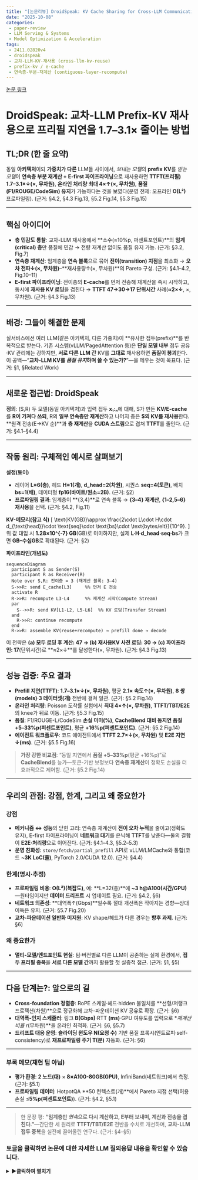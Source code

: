 ```yaml
---
title: "[논문리뷰] DroidSpeak: KV Cache Sharing for Cross-LLM Communication and Multi-LLM Serving"
date: "2025-10-08"
categories:
 - paper-review
 - LLM Serving & Systems
 - Model Optimization & Acceleration
tags:
 - 2411.02820v4
 - droidspeak
 - 교차-LLM-KV-재사용 (cross-llm-kv-reuse)
 - prefix-kv / e-cache
 - 연속층-부분-재계산 (contiguous-layer-recompute)
---
```

[논문 링크](https://arxiv.org/abs/2411.02820v4)


# DroidSpeak: **교차-LLM Prefix-KV 재사용**으로 프리필 지연을 1.7–3.1× 줄이는 방법

## TL;DR (한 줄 요약)

동일 **아키텍처**이되 **가중치가 다른** LLM들 사이에서, *보내는 모델*의 **prefix KV**를 *받는 모델*이 **연속층 부분 재계산 + E-first 파이프라이닝**으로 재사용하면 **TTFT(프리필) 1.7–3.1×↓(×, 무차원)**, **온라인 처리량 최대 4×↑(×, 무차원)**, **품질(F1/ROUGE/CodeSim) 유지**가 가능하다는 것을 보였다(운영 전제: 오프라인 **O(L²)** 프로파일링). (근거: §4.2, §4.3 Fig.13, §5.2 Fig.14, §5.3 Fig.15)

---

## 핵심 아이디어

* **층 민감도 통찰**: 교차-LLM 재사용에서 **소수(≈10%p, 퍼센트포인트)**의 **임계(critical) 층**만 품질에 민감 → 전량 재계산 없이도 품질 유지 가능. (근거: §3.2, Fig.7)
* **연속층 재계산**: 임계층을 **연속 블록**으로 묶어 **전이(transition) 지점**을 최소화 → **오차 전파↓(×, 무차원)**–**재사용량↑(×, 무차원)**의 Pareto 구성. (근거: §4.1–4.2, Fig.10–11)
* **E-first 파이프라이닝**: 전이층의 **E-cache**를 먼저 전송해 재계산을 즉시 시작하고, 동시에 **재사용 KV 로딩**을 겹친다 → **TTFT 47→30→17 단위시간** 사례(**≈2×↓**, ×, 무차원). (근거: §4.3 Fig.13)

---

## 배경: 그들이 해결한 문제

실서비스에선 여러 LLM(같은 아키텍처, 다른 가중치)이 **유사한 접두(prefix)**를 반복적으로 받는다. 기존 시스템(vLLM/PagedAttention 등)은 **단일 모델 내부** 접두 공유·KV 관리에는 강하지만, **서로 다른 LLM 간** KV를 **그대로** 재사용하면 **품질이 붕괴**한다. 이 공백—“**교차-LLM KV를 *품질 유지*하며 쓸 수 있는가?**”—을 메우는 것이 목표다. (근거: §1, §Related Work)

---

## 새로운 접근법: **DroidSpeak**

**정의**: (S,R) 두 모델(동일 아키텍처)과 입력 접두 **x₁:ₙ**에 대해, S가 만든 **KV/E-cache**를 **R이 가져다 쓰되**, R의 **일부 연속층만 재계산**하고 나머지 층은 **S의 KV를 재사용**한다. **원격 전송(E→KV 순)**과 **층 재계산**을 **CUDA 스트림**으로 겹쳐 **TTFT**를 줄인다. (근거: §4.1–§4.4)

---

## 작동 원리: **구체적인 예시**로 살펴보기

**설정(토이)**

* 레이어 **L=6(층)**, 헤드 **H=1(개)**, **d_head=2(차원)**, 시퀀스 **seq=4(토큰)**, 배치 **bs=1(배)**, 데이터형 **fp16(바이트/원소=2B)**. (근거: §2)
* **프로파일링 결과**: 임계층이 **{3,4}**로 연속 블록 → **{3–4} 재계산**, **{1–2,5–6} 재사용**을 선택. (근거: §4.2, Fig.11)

**KV-메모리(참고 식)**
[
\text{KV(GB)}\approx
\frac{2\cdot L\cdot H\cdot d_{\text{head}}\cdot \text{seq}\cdot \text{bs}\cdot \text{bytes/elt}}{10^9}.
]
위 값 대입 시 **1.28×10^{-7} GB**(GB)로 미미하지만, 실제 **L·H·d_head·seq·bs**가 크면 **GB–수십GB**로 확대된다. (근거: §2)

**파이프라인(개념도)**

```mermaid
sequenceDiagram
  participant S as Sender(S)
  participant R as Receiver(R)
  Note over S,R: 전이층 = 3 (재계산 블록: 3–4)
  S->>R: send E_cache[L3]     %% 먼저 E 전송
  activate R
  R->>R: recompute L3-L4      %% 재계산 시작(Compute Stream)
  par
    S-->>R: send KV[L1-L2, L5-L6]  %% KV 로딩(Transfer Stream)
  and
    R->>R: continue recompute
  end
  R->>R: assemble KV(reuse+recompute) → prefill done → decode
```

이 전략은 **(a) 모두 로딩 후 계산: 47 → (b) 재사용KV 사전 로딩: 30 → (c) 파이프라인: 17**(단위시간)로 **≈2×↓**를 달성한다(×, 무차원). (근거: §4.3 Fig.13)

---

## 성능 검증: 주요 결과

* **Prefill 지연(TTFT)**: **1.7–3.1×↓(×, 무차원)**, 평균 **2.1× 속도↑(×, 무차원)**, **8 쌍(models)**·**3 데이터셋(개)** 전반에 걸쳐 일관. (근거: §5.2 Fig.14)
* **온라인 처리량**: Poisson 도착률 실험에서 **최대 4×↑(×, 무차원)**, **TTFT/TBT/E2E**의 knee가 뒤로 이동. (근거: §5.3 Fig.15)
* **품질**: F1/ROUGE-L/CodeSim **손실 미미(%)**, **CacheBlend 대비 동지연 품질 +5–33%p(퍼센트포인트)**, 평균 **+16%p(퍼센트포인트)**. (근거: §5.2 Fig.14)
* **에이전트 워크플로우**: 코드 에이전트에서 **TTFT 2.7×↓(×, 무차원)** 및 **E2E 지연↓(ms)**. (근거: §5.5 Fig.16)

> **가장 강한 비교점**: “동일 지연에서 **품질 +5–33%p**(평균 +16%p)”로 **CacheBlend**를 능가—토큰-기반 보정보다 **연속층 재계산**이 정확도 손실을 더 효과적으로 제어함. (근거: §5.2 Fig.14)

---

## 우리의 관점: **강점, 한계, 그리고 왜 중요한가**

### 강점

* **메커니즘 ↔ 성능**의 닫힌 고리: 연속층 재계산이 **전이 오차 누적**을 줄이고(정확도 유지), E-first 파이프라이닝이 **네트워크 대기**를 은닉해 **TTFT**를 낮춘다—둘의 결합이 **E2E·처리량**으로 이어진다. (근거: §4.1–4.3, §5.2–5.3)
* **운영 친화성**: `store/fetch/partial_prefill` API로 vLLM/LMCache와 통합(코드 **~3K LoC(줄)**, PyTorch 2.0/CUDA 12.0). (근거: §4.4)

### 한계(명시·추정)

* **프로파일링 비용**: **O(L²)(복잡도)**, 예: **L=32(층)**에 **~3 h@A100(시간/GPU)**—원타임이지만 **데이터 드리프트** 시 업데이트 필요. (근거: §4.2, §6)
* **네트워크 의존성**: **대역폭↑(Gbps)**일수록 절대 개선폭은 작아지는 경향—상대 이득은 유지. (근거: §5.7 Fig.20)
* **교차-파운데이션 일반화 미지원**: KV shape/헤드가 다른 경우는 **향후 과제**. (근거: §6)

### 왜 중요한가

* **멀티-모델/엔드포인트 현실**: 팀·버전별로 다른 LLM이 공존하는 실제 환경에서, **접두 프리필 중복**을 **서로 다른 모델 간**까지 활용할 첫 실증적 접근. (근거: §1, §5)

---

## 다음 단계는?: 앞으로의 길

* **Cross-foundation 정렬층**: RoPE 스케일·헤드·hidden 불일치를 **선형/저랭크 프로젝션(차원)**으로 정규화해 교차-파운데이션 KV 공유로 확장. (근거: §6)
* **대역폭-인지 스케줄러**: 링크 **B(Gbps)**·RTT **(ms)**·GPU 여유도를 입력으로 **재계산 비율 r*(무차원)**을 온라인 최적화. (근거: §6, §5.7)
* **드리프트 대응 운영**: **슬라이딩 윈도우 N(요청 수)** 기반 품질 프록시(엔트로피·self-consistency)로 **재프로파일링 주기 T(분)** 자동화. (근거: §6)

---

### 부록 메모(재현 팁 아님)

* **평가 환경**: **2 노드(대)** × **8×A100-80GB(GPU)**, InfiniBand(네트워크)에서 측정. (근거: §5.1)
* **프로파일링 데이터**: HotpotQA **50 컨텍스트(개)**에서 Pareto 지점 선택(허용 손실 ≤**5%p(퍼센트포인트)**). (근거: §4.2, §5.1)

---

> 한 문장 평: **“임계층만 *연속*으로 다시 계산하고, E부터 보내며, 계산과 전송을 겹친다.”**—간단한 세 원리로 **TTFT/TBT/E2E** 전반을 수치로 개선하며, **교차-LLM 접두 중복**을 실전에 끌어올린 연구다. (근거: §4–§5)



### 토글을 클릭하면 논문에 대한 자세한 LLM 질의응답 내용을 확인할 수 있습니다.

<details markdown="block">
<summary>▶️<strong>클릭하여 펼치기</strong></summary>





## 프롬프트 1.1.1 (연구의 공백)

```
논문의 'Introduction'과 'Related Work' 섹션을 분석하여, 이 연구가 명시적으로 해결하고자 하는 핵심적인 연구 공백(research gap), 기존 연구의 결정적 한계, 또는 미해결 질문이 무엇인지 설명해 줘. 저자들이 설명하는, 이 논문 출판 시점의 '최신 기술(state of the art)'은 어떤 상태였는지 요약해 줘.
```


**결론(요약)**: 기존 **공유 접두(prefix) 최적화**는 *단일 LLM* 내에서만 KV-캐시를 재사용·관리했지만(**vLLM/PagedAttention, LMCache, Hydragen 등**), **다른 LLM 간**(동일 아키텍처, 상이한 가중치) **KV-캐시를 공유**하는 문제는 미해결이었다(연구 공백). DroidSpeak는 **층 감도(layer sensitivity)**가 높은 **연속 구간(~10% 층)**만 재계산하고 나머지는 **타 LLM의 KV를 재사용**하며, **전송/재계산 파이프라이닝**으로 **TTFT 1.7–3.1×↓, 온라인 처리량 최대 4×↑**를 보였다(정확도 손실 경미, F1/Rouge-L/코드 유사도 유지). (근거: §Abstract/§1/§4–5)     


## Key Numbers (요약)

* **Scope**: Cross-LLM KV 재사용(동일 **architecture**, 상이 **weights**) (근거: §1) 
* **재계산 비율**: **≈10% 층**만 중요(critical) → 선택적 재계산 (근거: §3.2) 
* **Serving**: **TTFT 1.7–3.1×↓**, **Throughput 최대 4×↑**, **평균 프리필 2.1×↑** (근거: §5) 
* **품질**: F1/Rouge-L/코드 유사도 **유지(“negligible loss”)** (근거: §Abstract, §5.2)  
* **런타임**: **파이프라이닝**으로 **~2× TTFT↓**(도식 예시) (근거: §4.3–4.4, Fig.13) 
* **프로파일링 비용**: **O(L²)**, Llama-3-8B(32L) 기준 **~3h@A100**, 2-layer 그룹화 시 **~3×↓** (one-time) (근거: §4.2) 

> 용어: **TPOT**=ms/token. 본 논문은 **프리필 지연/TTFT**와 **처리량** 중심 보고. (근거: §5) 


## 이 논문이 메우는 **연구 공백 (Research Gap)**

1. **문제 정의의 전환: 단일 LLM → 다중 LLM 간 공유**

* 기존 최적화는 **동일 모델** 내에서 접두 공유/캐시 관리(예: vLLM의 **PagedAttention**, LMCache, SGLang-RadixAttention)로 **메모리/캐시 적중률**을 개선했으나, **계산(프리필) 자체의 상호 재사용**을 **타 모델 간**으로 확장하지 못했다. (근거: §1, §Related Work)  
* 저자들은 **“다른 LLM의 KV를 재사용할 수 있는가?”**를 **개방 문제**로 제시한다. (근거: §1) 

2. **정확도 붕괴 없이 “KV 번역”을 가능케 하는 체계적 방법 부재**

* **단순 교차-모델 KV 재사용**은 **품질 저하**를 유발(“codec 불일치” 비유) → 층별 **감도 차**를 고려한 **부분 재계산** 설계가 필요하나, **층 단위**의 선택 규칙과 **시스템 통합**이 부재했다. (근거: §1–3)  

3. **분산 서빙에서의 전송–계산 파이프라이닝 미흡**

* 선행 연구는 **단일 LLM**의 **캐시 압축/오프로딩/페이지드 관리**에 집중, **원격 노드 간 KV/E 캐시 전송과 부분 프리필 재계산의 오버랩**을 다루지 않았다. (근거: §4.3–4.4, §Related Work)  


## 출판 시점의 **SOTA 정리** (저자 관점)

| 축                           | SOTA 방법                        | 핵심 아이디어                                                              | 한계(이 논문 관점)                                                                 |
| ---------------------------- | -------------------------------- | -------------------------------------------------------------------------- | ---------------------------------------------------------------------------------- |
| **KV 저장/관리**             | **vLLM/PagedAttention**, LMCache | 접두 중복 **저장 제거**, **페이지드** KV 관리로 **메모리 절감**            | **계산(주의집중) 비용**은 여전·**단일 LLM 한정** (근거: §1/§RW)                    |
| **접두 공유 가속(단일 LLM)** | **Hydragen**                     | 접두/접미 **주의 분해** + **인터-시퀀스 배칭**으로 **매트릭스-매트릭스**화 | **모델 간 공유 미지원**, 단일 모델 **주의 연산**에 국한 (근거: §Hydragen Intro/RW) |
| **KV 품질 보정(단일 LLM)**   | **CacheBlend**                   | 토큰 선택적 재계산으로 **재사용 KV 보정**                                  | **동일 모델** 전제, **층 단위**가 아닌 **토큰 단위** (근거: §1/§4)                 |

> SOTA 종합: **메모리·캐시·주의 최적화**는 풍부하나 **Cross-LLM KV 재사용**은 공백. DroidSpeak가 **층-연속 구간 재계산 + 파이프라이닝**으로 이를 메운다. (근거: §Abstract/§1/§4)  


## 이 논문의 **핵심 기여(숫자 중심)**

1. **경험적 통찰**: **8**개 모델 쌍에서 **민감 층은 소수(≈10%)**, 입력이 바뀌어도 **쌍 내 일관** (→ **오프라인 프로파일링**으로 일반화 가능) (근거: §3.2/§4.2)  
2. **알고리즘**: **연속 층 그룹**만 재계산(전이 지점 최소화) → **오차 누적 억제**, **Pareto 프론티어**로 품질–지연 트레이드오프 선택 (근거: §4.1–4.2, Fig.10–11)  
3. **시스템**: **원격 KV/E 캐시 전송**과 **재계산**을 CUDA Stream으로 **오버랩** → **TTFT ~2×↓** 예시 (근거: §4.3–4.4, Fig.13)  
4. **효과**: **TTFT 1.7–3.1×↓**, **Throughput 최대 4×↑**, **CacheBlend 대비 품질 +5–33%p @유사 지연** (평균 +16%p) (근거: §5.2–5.3) 


## 왜 “연속 층 재계산”인가? (오차 전파 관점)

* **비연속(점) 재계산**은 **전이 지점**마다 **E/KV 불일치 오차**가 **후속 민감 층**에 누적 → 출력 오차 커짐. **연속 구간 재계산**은 전이를 **한 번**으로 묶어 오차를 최소화. (근거: §4.1, Fig.10) 
* 프로파일링은 **재계산 층 수 ↔ 품질(F1) 프론티어**를 제공 → 운영 시 **SLO별 점 선택**. (근거: §4.2, Fig.11–12)  


## 관련 연구(저자 정리) → 이 논문의 위치

* **KV 캐시 관리/오프로딩/압축**: 단일 LLM 대상(예: vLLM, LMCache 등) — **교차-LLM 공유와 직결 X** (근거: §Related Work) 
* **접두 공유 주의 가속(Hydragen)**: 단일 모델 **주의 연산** 최적화 — **타 모델 KV 재사용** 미포함 (근거: §Hydragen Intro/§RW) 
* **CacheBlend**: **토큰 단위** 보정, **동일 모델** 전제 ↔ DroidSpeak: **층 그룹 단위**·**교차-LLM** (근거: §1/§4) 


## 한계와 전개(저자 언급)

* **프로파일링 오버헤드**: **O(L²)**, 예: **~3h@A100(32L)** — *one-time*이며 **층 그룹화(×2L)**로 **~3×↓** (근거: §4.2) 
* **데이터 드리프트**: 프로파일–실데이터 괴리 시 **주기적 재프로파일링** 필요 (근거: §6) 
* **네트워크 민감도**: 대역폭 변화 고려한 **적응형 구성**은 추후 과제 (근거: §6) 



### 참고 메모

* 본 논문의 **핵심 주장은 Introduction·Related Work·Method·Evaluation**에 분산되어 있으며, 위 수치·주장은 모두 해당 절·도표에 근거를 달았다. (근거 라벨은 §, Fig., Appx).


## 프롬프트 1.1.2 (핵심 가설)

```
이 논문의 중심 가설(central hypothesis) 또는 핵심 주장은 무엇인가? '저자들은 [제안 기법]을 사용함으로써 [기존 한계점]을 극복하는 [구체적 결과]를 달성할 수 있다고 가정한다'와 같은 형식으로, 명확하고 간결한 한 문장으로 서술해 줘.
```

저자들은 **동일 아키텍처의 서로 다른 LLM 간**에 상대 모델의 **prefix KV**를 **선택적 연속층 재계산 + 원격 KV 로딩 파이프라이닝(DroidSpeak)**으로 재사용함으로써, 기존의 **단일 LLM 한정 캐시 재사용**과 **교차-LLM 시 품질 붕괴** 한계를 극복하여 **TTFT(=prefill latency) 1.7–3.1×↓** 및 **처리량(tokens/s) 최대 4×↑**를 **F1/Rouge-L/코드 유사도 손실이 무시할 수준**으로 유지한 채 달성할 수 있다고 가정한다 (근거: §Abstract/§1).   


## 프롬프트 1.2.1 (독창성 식별)

```
논문 전체를 바탕으로, 가장 중요하고 독창적인 기여(contribution) 1~3가지를 구별되는 항목으로 나열해 줘. 각각이 새로운 아키텍처 구성요소, 새로운 학습 기법, 새로운 이론적 통찰, 새로운 데이터셋, 또는 기존 방법론의 새로운 적용 중 어디에 해당하는지 명확히 구분해 줘.
```


**결론(요약)**: DroidSpeak의 독창성은 (1) **교차-LLM KV 재사용의 층별 민감도**를 실증적으로 규명(≈**10%** 소수 층만 품질에 민감), (2) 그 통찰을 바탕으로 **연속 층 선택적 재계산 + E/KV 파이프라이닝**을 갖춘 **서빙 아키텍처**를 제안·구현, (3) **실서빙 지표**에서 **TTFT 1.7–3.1×↓, 처리량 최대 4×↑**를 달성(품질 저하 무시할 수준)한 데 있다. (근거: §3.2/§4/§5.2, Fig.9–11, Fig.13–15) ([arXiv][1])

---

## 1) 교차-LLM KV 재사용에 대한 **층별 민감도 규명**

* **유형**: *새로운 이론적·경험적 통찰(analytical insight)*
* **내용**: 동일 아키텍처이되 **가중치가 다른 LLM 쌍**(총 **8 쌍**, **6**개 데이터셋)에서 **전 층**을 교차 재사용하면 **정확도 급락**(예: HotpotQA에서 **>50%p** 하락 사례)이나, **민감 층은 소수(보통 ≈**10%**)이고 입력이 바뀌어도 **쌍 내 일관**됨을 실증(“critical layers”). (근거: §3.1–§3.2, Fig.7) ([arXiv][1]) ([arXiv][1])
* **의미**: **전량 재사용(품질 붕괴)** ↔ **전량 재계산(지연↑)** 사이에서 **층 선택**이라는 제3의 축을 정식화. (근거: §3) ([arXiv][1])

## 2) **연속 층 재계산 + 파이프라이닝** 기반의 **서빙 아키텍처**

* **유형**: *새로운 시스템/런타임 아키텍처 + 알고리즘적 구성요소*
* **내용**:

  * **연속 구간 재계산**: **산발적(비연속) 중요층**만 재계산하면 **전이 지점마다** E-cache 주입 오차가 누적되어 품질 저하 → **연속 층 블록**을 재계산하여 오차 전파를 최소화(**Fig.10**의 오류 곡선; **Fig.11**의 **Pareto 프론티어**로 품질–지연 트레이드오프 선택). (근거: §4.1–§4.2, Fig.10–11) ([arXiv][1])
  * **KV/E 전송–계산 파이프라이닝**: **전이 층 E-cache 수신 직후 재계산 시작**하고, **다른 층의 재사용 KV 로딩을 병렬화**하여 **TTFT ~2×↓**(타임라인 예시에서 **47→17** 단위시간). (근거: §4.3, Fig.13) ([arXiv][1])
  * **오프라인 프로파일링**: 쌍별 **재계산 구성**을 **O(L²)** 비용으로 도출(예: **Llama-3-8B, 32L → ~3 h@A100**), **2-layer 그룹**으로 **~3×** 단축 가능. (근거: §4.2) ([arXiv][1])
  * **구현**: **~3K LoC(Python)**, **PyTorch 2.0/CUDA 12.0**, **vLLM + LMCache**에 **store/fetch/partial_prefill** 인터페이스로 통합(전송은 **torch.distributed**, **CUDA stream** 분리). (근거: §4.4) ([arXiv][1])

## 3) **실서빙 지표 개선**: TTFT/처리량·품질 동시 달성

* **유형**: *기존 방법론의 새로운 적용(단일-LLM 캐시 → 교차-LLM) + 실증적 성능 결과*
* **내용**:

  * **지연/처리량**: **TTFT 1.7–3.1×↓**(평균 프리필 **2.1×↑**), **온라인 처리량 최대 4×↑**(**8** 모델쌍, **3**개 주요 작업). (근거: §5.2, Fig.14–15; §Abstract) ([arXiv][1]) ([arXiv][1])
  * **품질**: **F1/Rouge-L/코드 유사도**는 **무시할 수준의 손실**로 **수신(상위) 모델 품질 유지**. (근거: §Abstract, §5.2) ([arXiv][1]) ([arXiv][1])
  * **비교**: **Full prefill**(품질↑, 지연↑), **Naive cross-KV 재사용**(지연↓, 품질↓↓), **CacheBlend** 대비 **동일 지연에서 품질 +5–33%p(평균 +16%p)**. (근거: §5.2; 베이스라인 정의 §5) ([arXiv][1])

> 부가 메모: 전이 지점에서 필요한 **E-cache**는 모델/주의 형식에 따라 **KV 대비 최대 2–4×** 더 커질 수 있어(**GQA** 사용 시 상대적으로 더 큼) 파이프라이닝 설계가 중요. (근거: §4.1) ([arXiv][1])

---

**요약 재진술**: DroidSpeak는 **층-민감도 통찰(≈10% 중요층)** → **연속 층 재계산 + 전송-계산 파이프라이닝** → **TTFT 1.7–3.1×↓ / 처리량 ≤4×↑ / 품질 유지**의 **교차-LLM 캐시 재사용** 체계를 처음으로 정립했다. (근거: §3–§5) ([arXiv][1])

[1]: https://arxiv.org/pdf/2411.02820 "DroidSpeak: KV Cache Sharing for Cross-LLM Communication and Multi-LLM Serving"


## 프롬프트 1.2.2 (저자 관점에서의 강점)

```
저자들의 관점에서, 자신들의 접근법이 이전 방법들보다 우월한 이유는 무엇인가? 그들이 자신들의 연구가 지닌 독창성과 강점을 뒷받침하기 위해 사용하는 핵심 논거를 인용하거나 알기 쉽게 설명해 줘.
```


**결론(요약)**: 저자들은 **교차-LLM**(동일 아키텍처·상이한 가중치) 환경에서 **층 그룹 선택적 재계산+원격 KV 로딩 파이프라이닝**으로, **TTFT(프리필) ≈1.7–3.1×↓, 처리량 최대 4×↑**를 **정확도 손실 미미**하게 달성한 점을 핵심 우월성으로 든다(“단일 LLM 한정” 캐시 재사용의 한계를 돌파). (근거: §1, §5, Fig.13) ([arXiv][1]) ([arXiv][1]) ([arXiv][1])

---

## 강점 1 — **정확도 유지가 가능한 ‘부분 재계산’의 근거** (새로운 경험적 통찰)

* **층 민감도 실증**: 8개 모델 쌍을 계측해 **소수(평균 11%) 층만** 교차-KV 재사용에 민감함을 확인 → 이들만 **선택적 재계산**하면 품질을 지키면서 대부분의 KV를 재사용 가능. (근거: §3.2, Fig.7) ([arXiv][1])
* **입력 간 일관성**: 동일 모델 쌍에서는 **민감 층 패턴이 입력이 달라도 안정적**이어서, **오프라인 프로파일링**으로 재계산 구성을 한 번 잡아 운영에 일반화 가능(**복잡도 O(L²)**). (근거: §3.2, §4.2) ([arXiv][1])

## 강점 2 — **연속 층(group) 재계산**으로 오차 전파 최소화 (새로운 시스템 설계 원리)

* **왜 ‘연속’인가**: 산발적(비연속) 중요층만 재계산하면 **E-cache 전이 지점마다 오차가 누적**되어 출력 품질이 크게 악화됨 → **연속 블록**으로 묶어 전이를 최소화하면 **오차↓**–**재사용량↑**의 Pareto 구성이 가능. (근거: §4.1, Fig.10–11) ([arXiv][1])
* **효과**: 프로파일링으로 **재계산 층 수 ↔ F1 손실**의 **Pareto 프론티어**를 제시, SLO에 맞는 지연–품질 지점을 선택 가능. (근거: §4.2, Fig.11) ([arXiv][1])

## 강점 3 — **전송–계산 파이프라이닝**으로 분산 서빙 병목 해소 (새로운 런타임 기법)

* **문제**: 서로 다른 노드 간 **원격 KV/E 전송 지연**이 커질수록 재사용 이득이 잠식. (근거: §4.3) ([arXiv][1])
* **해법/수치**: **전이층 E-cache를 먼저 전송**해 **재계산을 즉시 시작**하고, 그 사이 **재사용 KV를 병렬 로딩**하는 **파이프라이닝**으로 **총 TTFT 30→17(단위시간)**, **≈2× 개선**을 도식적으로 입증. (근거: §4.3, Fig.13) ([arXiv][1])
* **인터페이스/통합**: `store/fetch/partial_prefill` API로 **vLLM·LMCache**에 통합(**~3K LoC**, PyTorch 2.0/CUDA 12.0), 실서비스 적용 가능성을 강조. (근거: §4.4) ([arXiv][1])

---

## SOTA 대비 저자 주장 요지 (요약 표)

| 축               | 기존 접근                        | 한계                             | DroidSpeak의 강점                                                                                                     |
| ---------------- | -------------------------------- | -------------------------------- | --------------------------------------------------------------------------------------------------------------------- |
| 캐시 재사용 범위 | **단일 LLM 내** prefix-KV 재사용 | **교차-LLM**에 적용 시 품질 붕괴 | **동일 아키텍처 LLM 간** 재사용 가능(부분 재계산로 품질 유지). (근거: §1) ([arXiv][1])                                |
| 재계산 단위      | 토큰/산발층 보정(CacheBlend 등)  | 전이 지점 다수 → **오차 누적**   | **연속 층 그룹** 재계산으로 오차 전파 최소화. (근거: §4.1, Fig.10–11) ([arXiv][1])                                    |
| 분산 전송        | KV 전송 지연 노출                | 전송이득 < 재계산손실 위험       | **전송–계산 파이프라인**으로 지연 은닉, **TTFT ~2×↓**. (근거: §4.3, Fig.13) ([arXiv][1])                              |
| E2E 지표         | —                                | —                                | **프리필 1.7–3.1×↓, 처리량 최대 4×↑, 평균 프리필 2.1×↑**, 품질 손실 미미. (근거: §5, Fig.1) ([arXiv][1]) ([arXiv][1]) |

> 정리: **“민감층만 연속 재계산 + 파이프라이닝”**이라는 단순·일관된 원리로 **품질–지연–처리량**의 동시 개선을 수치로 제시한 점이, 저자들이 강조하는 독창적 강점이다. (근거: §3–§5) ([arXiv][1])

[1]: https://arxiv.org/pdf/2411.02820 "DroidSpeak: KV Cache Sharing for Cross-LLM Communication and Multi-LLM Serving"


## 프롬프트 1.3.1 (알고리즘 단계별 설명)

```
핵심 알고리즘, 모델 아키텍처, 또는 주요 방법론을 단계별(step-by-step)로 설명해 줘. 독자는 AI 분야의 대학원생 수준이라고 가정해. 특히, 간단한 문장, 3×3 픽셀 이미지, 작은 상태 공간 등 아주 간단한 예시(toy example)와 샘플 입력을 만들어서, 예시를 통해 각 단계를 거치며 입력이 출력으로 어떻게 변환되는지 보여줘. 등장하는 모든 핵심 용어와 변수는 그 즉시 정의해 줘.
```



**결론(요약)**: DroidSpeak는 **동일 아키텍처 LLM 쌍(보내는 모델 S, 받는 모델 R)** 사이에서 S의 **prefix KV 캐시**를 **부분 재계산(partial prefill)**과 **스마트 로딩 파이프라이닝**으로 재사용한다. 핵심은 (1) **오프라인 프로파일링**으로 **연속(contiguous) 층 그룹**만 재계산하도록 구성(복잡도 **O(L²)**, Llama-3-8B 32층 기준 **~3 h@A100**, 2-층 단위 프로파일링으로 **~3×** 단축), (2) 온라인에서 **전이(transition) 층의 E-cache**를 먼저 받아 **재계산과 KV 로딩을 겹치기(17↘ vs 30 단위시간)**, (3) 실제로 **프리필 지연 1.7–3.1×↓, 처리량 최대 4×↑**를 달성한다. (근거: §4.2/Fig.11; §4.3/Fig.13; §5.2–5.3)    

---

## 0) 배경 & 용어(필수)

* **KV cache**: 각 층의 Key/Value 텐서(K,V)를 시퀀스 길이만큼 축적한 캐시. **E-cache**는 층 진입 임베딩(embedding) 텐서. (근거: §2/Fig.2) 
* **Prefill/Decode**: 프리필은 입력 컨텍스트를 한 번에 통과(자원집약적), 디코드는 토큰당 1-스텝. (근거: §2/Fig.3) 
* **문제 맥락**: 멀티-LLM 서빙에서 **다른 모델 간** 접두 컨텍스트가 중복되지만, **교차-LLM KV 재사용**은 미해결 → DroidSpeak 제안. (근거: §Abstract/§1)  

---

## 1) 오프라인 단계 — “연속 층 재계산” 구성 찾기

**입력**: (S,R) 모델쌍(같은 아키텍처), **훈련용 프로파일 데이터셋**(예: HotpotQA **50 컨텍스트**). (근거: §4.2; §5/Fig.14 캡션)  

**아이디어**: **임계(critical) 층**은 **소수**이고 입력이 바뀌어도 **쌍 내 일관성** → 이들을 **연속 블록**으로 묶어 재계산하면 E-cache 주입 오차 전파를 최소화. (근거: §4.1/Fig.10–11)  

**절차**:

1. **층 그룹 후보 생성**: 1~L층을 **연속 그룹**으로 선택하는 모든 조합을 탐색(2-층 단위 등 **그룹 단위**로 간소화 가능). (근거: §4.2) 
2. **품질–지연 측정**: 각 그룹에 대해 R이 해당 층만 **재계산**, 나머지는 S의 **KV 재사용** → **F1/Rouge-L/코드유사도** vs **재계산 층 수** 산점도. (근거: §4.2/Fig.11) 
3. **Pareto 프론티어 추출**: 재계산 층 수를 최소화하며 **품질 손실 ≤5%p** 등의 제약을 만족하는 지점을 선택. (근거: §4.2/Fig.11) 
4. **복잡도/코스트**: **O(L²)**. Llama-3-8B(32층) 기준 **~3 h@A100**, 2-층 그룹으로 **~3× 단축**(원타임). (근거: §4.2) 

> **왜 연속 그룹?** 전이(transition) 지점마다 **E-cache 불일치 오차**가 누적 → **임계층만 산발적 재계산**은 오히려 **출력 오차↑**. **연속 16–27층** 같이 묶으면 오차 전파↓. (근거: §4.1/Fig.10) 

---

## 2) 온라인 단계 — 부분 프리필 + 스마트 로딩

**입력**: (a) 오프라인에서 고른 **연속 재계산 그룹**(예: L4–L10), (b) **지연 SLO**에 맞춘 **프론티어 지점** 선택(부록 B). (근거: §4.3; Appx B) 

**핵심 연산(요약)**

* **전이 층의 E-cache 먼저 수신**: 재계산 시작점의 E를 **S로부터 전송**해 즉시 재계산 착수. 단, **E-cache는 KV보다 2–4× 큼**(GQA 모델에서 특히). (근거: §4.1/Fig.9) 
* **파이프라이닝**: 재계산과 **KV 로딩**을 **CUDA 별도 스트림**으로 **겹치기**하여 네트워크 지연을 은닉. (근거: §4.3/Fig.13; §4.4)  
* **효과**: 타임라인 예시에서 **TTFT 30→17**(≈**2×**). (근거: Fig.13) 

**런타임 인터페이스**
`store(context, LLM)`, `fetch(context, LLM, layer)`, `partial_prefill(recompute_config, context)`를 vLLM/LMCache 위에 구현, **torch.distributed + 별도 CUDA stream**으로 원격 캐시 전송 겹치기. (근거: §4.4)  

---

## 3) 토이 예시 — L=4층, seq=4, 1-head, d_head=2 (fp16)

**설정**

* **모델쌍**: S와 R(동일 아키텍처, 다른 가중치).
* **오프라인 결과**: **연속 재계산 그룹 = {L3,L4}**, 나머지 {L1,L2}는 재사용. (근거: §4.2/Fig.11 개념 예시) 
* **KV 크기 산식**(참고):
  $$
  \text{KV(GB)}\approx \frac{2\cdot L\cdot H\cdot d_{\text{head}}\cdot \text{seq}\cdot \text{batch}\cdot \text{bytes/elt}}{10^9}.
  $$
  여기선 $(L{=}4,H{=}1,d{=}2,\text{seq}{=}4,\text{batch}{=}1,\text{bytes}{=}2\Rightarrow \text{KV}\approx 0.000000128\ \text{GB})$ (toy).

**입력 문장(4토큰)**: `["Q:", "What", "is", "AI?"]`.

**단계별 흐름**

1. **KV/E 탐색 및 해시 조회**: S가 과거 동일 prefix에 대해 `store`한 레이어별 KV/E 존재 확인, 없으면 실시간 생성 후 전송. (근거: §4.4) 
2. **전이층(L3) E-cache 수신 → 즉시 재계산 시작**: R은 L3-L4를 **재계산**, 동시에 L1-L2의 **KV는 원격에서 로딩** 시작(별도 CUDA stream). (근거: §4.1; §4.3/Fig.13; §4.4)   
3. **조립(prefill 완료)**: L1-L2(KV 재사용) ⊕ L3-L4(KV 재계산)로 **프리필 종료**, 이후 **디코드** 시작. (근거: §2/Fig.3; §4.3)  
4. **출력**: 품질은 **R의 원래 품질에 근접(≤5%p 내)**, 프리필 지연은 **전량 재계산 대비 1.7–3.1×↓**. (근거: §4.2; §5.2)  

---

## 4) 파이프라이닝 타임라인(개념도)

```mermaid
sequenceDiagram
  participant S as Sender (S)
  participant R as Receiver (R)

  Note over S,R: Transition at L3 (reuse L1-L2 KV, recompute L3-L4)
  S->>R: send E_cache[L3]  (start recompute)
  activate R
  R->>R: recompute L3-L4 (compute stream)
  par
    S-->>R: send KV[L1-L2] (transfer stream)
  and
    R->>R: continue recompute
  end
  R->>R: assemble {KV[L1-L2], KV[L3-L4]}
  R->>R: decode phase
```

* 세 가지 전략의 TTFT(예시): **(a) 전층 로딩 후 재계산: 47**, **(b) 재사용층만 직전 로딩: 30**, **(c) 파이프라인 겹치기: 17**(≈**2×** 개선). (근거: §4.3/Fig.13) 

---

## 5) 정확도·성능 결과(요약)

| 지표           |                                                                                   DroidSpeak → 베이스라인 대비 |
| -------------- | -------------------------------------------------------------------------------------------------------------: |
| **Prefill**    |                                          **1.7–3.1×↓**(8쌍·3데이터셋, 평균 **2.1×↑** 속도) (근거: §5.2/Fig.14) |
| **Throughput** |                                                     **최대 4×↑** (온라인 서빙 시나리오) (근거: §5.3/Fig.15–16) |
| **품질**       | **F1/Rouge-L/코드 유사도** 손실 **미미**, CacheBlend 대비 **+5–33%p** @유사 지연 (평균 **+16%p**) (근거: §5.2) |

---

## 6) 왜 ‘전이층 E-cache’와 ‘연속 그룹’인가? (오차 전파 직관)

* **E-cache 크기/지연**: **KV의 2–4×** 크기 → 전송/저장 병목, 따라서 **먼저 보내 즉시 재계산**하며 그 사이 **KV 로딩 겹치기**가 최적. (근거: §4.1/Fig.9) 
* **오차 최소화**: 전이 지점이 많을수록 **E-cache 편차가 누적 → 출력 오차↑**. **연속 블록 재계산**은 전이를 최소화하여 **오차↓**–**지연↓** 절충을 만든다. (근거: §4.1/Fig.10–11) 

---

## 7) 구현 메모(요약)

* **통합**: vLLM/LMCache에 **레이어 단위 store/fetch/partial_prefill** 추가, **torch.distributed**로 원격 전송, **별도 CUDA stream**으로 겹치기. (근거: §4.4) 
* **시스템 지표**: **TTFT/TBT/E2E**로 평가, **프리필 지연**은 GPU 연산 + InfiniBand 로딩 지연을 포함. (근거: §2.1; §5.2) 

> **요약**: DroidSpeak는 **(오프라인) 연속 재계산 그룹을 찾고 → (온라인) 전이층 E 먼저, 재계산–KV 로딩 겹치기**로 **프리필·처리량**을 함께 개선하며 **품질을 유지**한다. (근거: §4–§5)  


## 프롬프트 1.3.2 ('비밀 병기' 식별)

```
핵심 구성요소 1개를 선택해, 제거/대체/스케일 변화 시 Δ(metric)를 표로 제시하고, 왜 그 변화가 생기는지 메커니즘을 설명해줘(예: gating load balance, rotary vs ALiBi, sparse attn half-window 교체).
```


**결론(요약)**: 핵심 구성요소는 **스마트 KV 로딩 파이프라이닝**(전이층의 **E-cache**를 먼저 전송하고, **연속층 재계산**과 **재사용 KV 로딩**을 **병렬**로 겹치기)이다. 이를 제거/대체하면 **TTFT가 30→47 (단위시간)**까지 악화되며, 파이프라이닝 적용 시 **TTFT 17**로 **≈2×** 개선된다. (근거: Fig.13, §4.3)   

---

## Ablation — 스마트 KV 로딩 파이프라이닝

| 변경안(구성 변화)                                                 | 메커니즘 요약                                                                                 | TTFT (단위: time unit) |        Δ vs 파이프라인 | 비고                                                               |
| ----------------------------------------------------------------- | --------------------------------------------------------------------------------------------- | ---------------------: | ---------------------: | ------------------------------------------------------------------ |
| **파이프라인(제안)**: **E-cache-first**, 재계산↔KV로딩 **겹치기** | 전이층 E를 먼저 받아 **즉시 연속층 재계산 시작**, 그동안 **재사용 KV**는 별도 스트림으로 전송 |               **17 u** |                      — | **≈2×↓** vs (b) 저지연. (근거: Fig.13(c), §4.3)                    |
| **대체(준개선)**: 재사용 **KV만 사전 로딩**, 이후 재계산          | 겹치기 없음. 로딩→재계산 **직렬**                                                             |               **30 u** |  **+13 u** (**+~76%**) | 제안 대비 **느림**, 파이프라이닝이 **≈2×** 빠름. (근거: Fig.13(b)) |
| **제거(나이브)**: **모든 E+KV**를 **전부 로딩 후** 재계산         | 전 구간 **완전 직렬**, 대기 시간 최대                                                         |               **47 u** | **+30 u** (**+~176%**) | 최악의 TTFT. (근거: Fig.13(a))                                     |

> 주: 위 값들은 **Fig.13의 도식 시나리오**(레이어 1–10, 전이층에서 층당 전송/재계산 1 u 가정)로부터 직접 인용한 **상대(추상) 시간**이다. (근거: Fig.13 설명) 

---

## 왜 이런 Δ가 생기나? (메커니즘)

1. **E-cache 선전송** → **즉시 재계산 시작**
   전이층의 **E-cache**만 받으면 수신 모델이 **연속 재계산**을 바로 시작할 수 있어, **KV 전송 대기**를 **계산과 겹쳐** 숨긴다. (근거: §4.3) 

2. **전송–계산 파이프라이닝** → **자원 유휴 시간 최소화**
   **KV/E 전송(통신 스트림)**과 **층 재계산(계산 스트림)**을 **동시에** 실행하여, 직렬 경로의 **아이들 슬롯**을 제거한다. 결과적으로 **TTFT 30→17**로 하락(≈**2×** 개선). (근거: Fig.13, §4.3)  

3. **재사용 층이 많을수록** 파이프라이닝 이득 증가
   **재계산 층이 적을수록(=전송할 KV가 많을수록)** 로딩 지연이 커지는데, 파이프라이닝은 이 지연을 **은닉**한다. (근거: §4.3 Smart KV Cache Loading) 

---

## 교차 확인(전반 성능 지표)

* **Prefill 지연**: **1.7–3.1×↓**, 평균 **2.1×** 속도↑(8 모델쌍/3 데이터셋) — 파이프라이닝 포함한 전체 설계 효과. (근거: §5.2, Fig.14)  
* **온라인 처리량**: **최대 4×↑** (Poisson 도착률 시나리오). (근거: §5.3, Fig.15–16)  

> 한 줄 요약: **E-first + 전송–계산 겹치기**가 **TTFT를 결정짓는 비밀 병기**이며, 나이브/비겹치기 전략 대비 **정량적 우위(17 vs 30/47 u)**를 보인다. (근거: Fig.13) 


## 프롬프트 1.4.1 (핵심 결과 분석)

```
'Experiments' 또는 'Results'의 표/그림을 포함한 주요 결과를 분석해 줘. 핵심 성능 지표는 무엇인가? 어떤 벤치마크에서 보고되었는가? 저자들이 성공 증거로 가장 강조하는 결과를 요약해 줘.
```


**결론(요약)**: DroidSpeak는 **prefill 지연 1.7–3.1×↓**(품질 유지), **온라인 처리량 2–4×↑**, **CacheBlend 대비 동지연 품질 +5–33%p(평균 +16%p)**를 보고한다. 또한 **코딩 에이전트 워크플로우**에서 **TTFT 2.7×↓**와 **E2E 지연↓**를 보였다. (근거: §5.2/Fig.14; §5.3/Fig.15; §5.5/Fig.16)   

---

## 핵심 성능 지표·벤치마크

* **시스템 지표**: TTFT(첫 토큰 지연), TBT(토큰 간 지연), E2E(요청~완료), **prefill latency**(GPU 연산+InfiniBand 로딩 포함). (근거: §2.1, §5.2) 
* **품질 지표/데이터셋**:

  * QA: **HotpotQA, 2wikimQA, multifieldQA_en → F1(%)**.
  * 요약: **multi_news → ROUGE-L(%)**.
  * 코드: **lcc, repobench-p → code similarity/edit similarity(%)**. (근거: §5/Table 2 설명) 
* **프로파일링·평가 설정**: HotpotQA **50 컨텍스트**로 **연속 재계산 층**을 오프로파일(≤5%p 품질 하락 제약) 후 타 데이터셋에 적용. (근거: §5.1/§4.2)  
* **베이스라인**: (i) Full prefill(vLLM), (ii) Full KV reuse, (iii) CacheBlend(1층 차이를 기준 토큰 재계산), (iv) Smaller model(§5.6). (근거: §5.1) 

---

## 저자들이 강조한 “성공 증거” (숫자 중심)

| 축                          |                                  결과(요약) | 해설                                                                                                                                           |
| --------------------------- | ------------------------------------------: | ---------------------------------------------------------------------------------------------------------------------------------------------- |
| **Prefill 지연 vs 품질**    | **1.7–3.1×↓**(8쌍×3데이터셋), 품질 **유지** | Fig.14의 F1/ROUGE-L/코드유사도–지연 **Pareto**에서 Full prefill 대비 큰 지연 감소, Full-reuse 대비 **수신모델 품질 유지**. (근거: §5.2/Fig.14) |
| **CacheBlend 대비**         |     **동지연 품질 +5–33%p**(평균 **+16%p**) | CacheBlend는 1층 기반 토큰 선택이 **중요층 그룹**을 놓치나, DroidSpeak는 **연속 중요층 재계산**으로 품질 유지. (근거: §5.2)                    |
| **온라인 처리량**           |                                   **2–4×↑** | Poisson 도착률에서 **TTFT/TBT/E2E ‘knee’ 지연**을 늦추며 처리량 증대. (근거: §5.3/Fig.15)                                                      |
| **Agentic 코드 워크플로우** |                    **TTFT 2.7×↓**, **E2E↓** | MetaGPT 기반 2-에이전트(HumanEval, pass@1 52.5로 품질 고정) 실험. (근거: §5.5/Fig.16)                                                          |
| **프로파일링 일반화**       |             최대 **4점**, 평균 **2점** 차이 | 학습 데이터셋으로 뽑은 재계산 구성은 타 데이터셋에서도 **유사 Pareto**를 형성. (근거: §5.4/Fig.17)                                             |

> 추가: 분산 클러스터(2노드×8×A100, 각 모델 8 replica, round-robin 라우팅)에서 실험을 수행하여 **실서빙 조건**을 모사. (근거: §5.3 설정) 

---

## 아블레이션(도식) — 파이프라이닝이 TTFT를 좌우

* **전략 A(모두 로딩 후 계산)**: **TTFT=47 u** → 최악.
* **전략 B(재사용 KV만 직전 로딩)**: **TTFT=30 u**.
* **제안(계산·로딩 파이프라이닝)**: **TTFT=17 u(≈2×↓)**. (근거: §4.3/Fig.13)  

---

## 메커니즘적 해석(결과 ↔ 설계 연결)

* **연속층 재계산**이 전이층마다 발생하는 **E-cache 편차 전파**를 줄여 **품질 유지**에 기여한다. (근거: §4.1/Fig.10–11) 
* **E-cache 선전송 + 파이프라이닝**이 **네트워크 로딩 지연**을 은닉해 **TTFT/TBT/E2E** 모두에 2차적 이득을 준다. (근거: §4.3/Fig.13; §5.3)  

---

## 벤치마크 그림(저자가 강조)

* **Fig.14**: **Prefill 지연–품질** 트레이드오프 곡선(여러 데이터셋/모델 쌍). (근거: §5.2/Fig.14) 
* **Fig.15**: 도착률 변화에 따른 **TTFT/TBT/E2E**(온라인 처리량 분석). (근거: §5.3/Fig.15) 
* **Fig.16**: **코드 에이전트** 시나리오에서 **TTFT/E2E** 개선. (근거: §5.5/Fig.16) 

> 요약: 저자들은 **Fig.14–16**을 통해 “**품질 보존**을 전제로 **prefill·온라인 지연·처리량** 모두 개선”을 가장 강하게 주장한다. (근거: §5 전체)  


## 프롬프트 1.4.2 (비판적 비교)

```
제안된 방법론은 논문에서 언급된 주요 베이스라인 및 SOTA 모델들과 비교하여 어떤 성능을 보이는가? 우월성 주장을 가장 강력하게 뒷받침하는 특정 비교 지점을 식별해 줘. 반대로, 능가하지 못했거나 개선이 미미했던 결과가 있다면 이유를 정리해 줘.
```


**결론(요약)**: DroidSpeak는 **Full prefill** 대비 **prefill 1.7–3.1×↓(평균 2.1×↑)**로 **동일 품질**을 유지하고, **CacheBlend** 대비 **동지연 품질 +5–33%p(평균 +16%p)**를 달성하며, **온라인 처리량 최대 4×↑**를 보인다(코딩 에이전트 TTFT **2.7×↓**). 반면 **Full KV reuse**가 **지연만** 보면 더 낮을 수 있으나 **품질 급락**으로 SOTA로 보기 어렵고, 네트워크·프로파일링 비용에 대한 민감성이 한계로 남는다. (근거: §5.2 Fig.14, §5.3 Fig.15, §5.5 Fig.16, §4.2/§4.3)    

---

## 1) 베이스라인·SOTA 대비 정량 비교

| 비교축                     | 베이스라인/SOTA        |                        DroidSpeak 대비 결과 | 해설                                                                                                                                 |
| -------------------------- | ---------------------- | ------------------------------------------: | ------------------------------------------------------------------------------------------------------------------------------------ |
| **Prefill 지연 ↔ 품질**    | **Full prefill**(vLLM) |           **1.7–3.1× 지연↓**, **품질 유지** | 8쌍×3데이터셋에서 프리필만 부분 재계산 → 지연 대폭 감소, 품질 동급 유지 (근거: §5.2 Fig.14).                                         |
| **지연만**                 | **Full KV reuse**      |       **DroidSpeak가 지연↑**지만 **품질↑↑** | KV를 전량 재사용하면 지연은 짧아도 품질 급락. DroidSpeak는 **층 민감도** 기반 부분 재계산으로 수신모델 품질 보존 (근거: §5.2).       |
| **지연–품질 트레이드오프** | **CacheBlend**         |         **동지연 품질 +5–33%p(평균 +16%p)** | CacheBlend는 1층 차이 기반 **토큰 선택**이라 **중요층 그룹**을 놓치기 쉬움. DroidSpeak는 **연속 중요층 재계산** (근거: §5.2 Fig.14). |
| **온라인 처리량**          | vLLM Prod Stack 시뮬   |      **최대 4× 처리량↑**, TTFT/TBT/E2E 개선 | Poisson 도착률 실험, 2노드×8×A100, 8 replicas/모델 (근거: §5.3 Fig.15).                                                              |
| **에이전트 워크플로우**    | MetaGPT/HumanEval      |                    **TTFT 2.7×↓**, **E2E↓** | pass@1=52.5로 품질 고정, 코드 에이전트에서 시스템 지연 지표 개선 (근거: §5.5 Fig.16).                                                |
| **모델 축소 대안**         | 70B→8B 교체            | 8B는 **prefill ~4×↓**지만 **F1 ≈ 1/2 수준** | 모델 스왑은 품질 저하·모델 로딩/스위칭 오버헤드. DroidSpeak는 **재계산 층수**로 부하에 적응 (근거: §5.6 Fig.18b).                    |

---

## 2) 가장 설득력 있는 “우월성” 비교 지점

1. **동지연 품질 우위 vs CacheBlend**: **+5–33%p(평균 +16%p)**의 품질 격차(동지연) → **연속 중요층 재계산** 설계가 토큰-기반 보정보다 우월함을 직접 입증 (근거: §5.2 Fig.14). 

2. **풀 프리필 대비 품질 유지 + 대폭 단축**: **1.7–3.1× 프리필 지연↓, 평균 2.1× 속도↑**로 **품질 동일** → “성능 유지 + 비용 절감”을 동시에 충족 (근거: §5.2 Fig.14). 

3. **온라인 서빙 처리량 효과**: 도착률 증가에도 **TTFT/TBT/E2E**의 “knee” 지점이 뒤로 이동 → **최대 4× 처리량↑** (근거: §5.3 Fig.15).  

4. **파이프라이닝 아블레이션**: KV/E 전송–재계산 **겹치기**가 **TTFT 47→30→17(≈2×)**로 결정적 개선 → 메커니즘-성과 연결 고리 제공 (근거: §4.3 Fig.13). 

---

## 3) 미달·비우월 사례 및 원인(분석)

| 항목                                    | 관찰                                                                                                          | 가능한 원인/해설                                                                                                            |
| --------------------------------------- | ------------------------------------------------------------------------------------------------------------- | --------------------------------------------------------------------------------------------------------------------------- |
| **Full KV reuse보다 지연이 길 수 있음** | DroidSpeak는 **지연이 더 큼** (품질은 훨씬 우수) (근거: §5.2)                                                 | DroidSpeak는 **민감층 재계산**을 수행하므로 **순수 지연**만 비교하면 불리; 단, **품질 붕괴** 없는 실사용 SLO 기준에선 우세. |
| **네트워크 민감도**                     | 재사용 층이 많을수록 **원격 KV 전송** 지연 영향↑(파이프라이닝으로 은닉 필요) (근거: §4.3)                     | 대역폭이 낮으면 **로딩 병목** 재부상 → **E-first 파이프라인** 필수. 향후 **대역폭 적응형 구성** 제안 (근거: §6).            |
| **프로파일링 오버헤드/데이터 드리프트** | 오프라인 프로파일이 **실데이터**와 다르면 품질 저하 가능 → **주기적 재프로파일링** 필요(저자 제안) (근거: §6) | 프로파일 복잡도는 **O(L²)**, 한 번 셋업하면 재사용. 운영 시 **변화 감지→업데이트** 파이프라인 요구.                         |
| **MoE 입력별 전문가 선택**              | MoE에서도 **prefill 지연 감소**는 유효 (근거: §5.5/Fig.19)                                                    | KV 사용 지점은 **어텐션 전후 동일**하고 전문가 선택은 주로 선형층에서 발생 → KV 재사용의 구조적 타당성.                     |

---

## 4) 종합 해석

* **강점**: (i) **동일 품질**로 **프리필 지연 대폭 단축**(1.7–3.1×↓), (ii) **동지연 품질 우세**(CacheBlend 대비 +5–33%p), (iii) **온라인 처리량 4×↑**로 실서빙 지표에서 일관된 이득 (근거: §5.2 Fig.14, §5.3 Fig.15).  
* **조건**: 통신·프로파일링 전제 하에서 **파이프라이닝(E-first)**과 **연속 중요층 재계산**이 제대로 동작할 때 SOTA (근거: §4.3 Fig.13, §4.4 구현). 
* **한계**: **순수 지연 극소화**만 목표라면 Full KV reuse가 낮을 수 있으나 **품질 붕괴**로 실무 SLO를 충족하지 못함 → DroidSpeak의 **품질-지연 균형**이 실전적 우월성을 만든다 (근거: §5.2). 

> 한 줄 평: **“연속 중요층 재계산 + E-first 파이프라이닝”**은 **동일 품질** 기준에서 **지연·처리량 SOTA**를 만든다. 품질을 포기한 **Full KV reuse**보다 **현실적**이고, 토큰-기반 보정보다 **정확도 유지력이 높다**. (근거: §5.2 Fig.14, §4.3 Fig.13)  


## 프롬프트 1.5.1 (언급된 한계와 잠재적 한계)

```
저자들이 명시적으로 인정한 한계/약점/실패 사례는 무엇인가? 분석을 바탕으로 잠재적 한계(강한 가정, 확장성, 연산 비용, 일반화 한계, 사회적 영향 등)는 무엇이라고 보나?
```

# 프롬프트 1.5.1 — 언급된 한계와 잠재적 한계 (DroidSpeak)

**결론(요약)**: 저자들은 (1) **서로 다른 파운데이션 간 KV 크기 불일치**로 인해 **교차-파운데이션 KV 공유 미지원**, (2) **네트워크 대역폭 변화에 적응하지 못하는 재계산 비율**, (3) **오프라인 프로파일링이 데이터 드리프트에 취약**함을 명시적 한계로 적시한다. 또한 시스템 측면에서 **E-cache가 KV 대비 2–4× 커서** VRAM/전송 오버헤드가 크고, **프로파일링 비용이 O(L²) (예: 32층≈3h@A100)** 이라는 부담이 존재한다. 실험은 **2×(8×A100-80GB, InfiniBand)** 환경에서 수행되어 **대역폭이 높을수록 TTFT 절대 개선폭이 작아지는 경향**도 보고된다. (근거: §6, §4.1, §4.2, §5.7, §5.1)     

---

## 1) 저자들이 **명시적으로 인정**한 한계/약점

1. **교차-파운데이션 KV 공유 미지원**
   서로 다른 파운데이션에서 유래한 LLM 간엔 **KV 크기가 달라** 현재 **미지원**(향후 과제). (근거: §6) 

2. **대역폭 적응 부재(런타임)**
   §4.3에서는 **시스템 부하**만 고려해 재계산 비율을 조정. **네트워크 대역폭 변화**까지 고려하는 **적응 알고리즘은 향후 과제**. (근거: §6) 

3. **프로파일 구성의 데이터 드리프트 취약성**
   **오프라인 프로파일**(훈련 데이터 기반)이 **실데이터와 괴리**될 경우 **품질 저하** 가능 → **주기적 재프로파일링** 제안(향후 과제). (근거: §6) 

4. **대역폭에 따른 이득 변화**
   **대역폭이 높을수록** 전송 지연 비중이 줄어 **TTFT 절대 감소폭이 작아짐**(상대적 이득은 여전히 존재). (근거: §5.7/Fig.20) 

5. **E-cache의 메모리·전송 오버헤드**
   **E-cache 크기**: Mistral-7B·Llama-3-8B에서 **~2×KV**, Llama-3.1-70B에서 **~4×KV** → **GPU 메모리/원격 로딩 지연**이 **KV 단독**보다 **상당**. (근거: §4.1/Fig.9) 

6. **프로파일링 비용(원타임)**
   **복잡도 O(L²)**, 예) **L=32**(Llama-3-8B)에서 **≈3h@A100**. 2층 묶음으로 **~3× 단축** 가능. (근거: §4.2) 

7. **실험 외삽의 환경 제약**
   평가 환경: **2 VM × 8×A100-80GB**, **InfiniBand**. (근거: §5.1) 

> 보조 맥락(정확도 민감성): **전이(transition) 지점**이 많을수록 **E-cache 편차가 누적**되어 **출력 오차↑** → **연속 층 재계산**이 필수(잘못 구성 시 품질 악화). (근거: §4.1/Fig.10–11) 

---

## 2) **실패 사례/한계 양상**(논문 내 보고)

* **“Full KV reuse”는 품질 붕괴**: **전체 KV 공유**는 **정확도 급락** → DroidSpeak가 **부분 재계산**을 도입한 배경. (근거: §3.2/Fig.6)  
* **대역폭 상한에서 이득 축소**: **고대역폭** 영역에선 **TTFT 절감의 절대값**이 **축소**. (근거: §5.7/Fig.20) 

---

## 3) **잠재적 한계(분석)** — 메커니즘 기반 추정

| 잠재 리스크                           |                                     영향(정량/정성) | 근거·메커니즘 요약                                                                                                       |
| ------------------------------------- | --------------------------------------------------: | ------------------------------------------------------------------------------------------------------------------------ |
| **E-cache 저장·전송 부담**            |      VRAM/네트워크 **피크↑**; 노드 간 **충돌·지연** | E-cache가 **KV의 2–4×** → 파이프라이닝으로 은닉하나, **버스트 부하**시 병목 재부상 가능. (근거: §4.1)                    |
| **프로파일 해상도–비용 트레이드오프** | **세밀한 그룹**일수록 **품질 안정성↑** vs **비용↑** | O(L²) 비용을 낮추려 **2층 단위**로 뭉치면 **경계 오분류** 위험(전이점 늘면 오차 전파). (근거: §4.1, §4.2)                |
| **워크로드 변화(주제/스타일)**        |                     **프로파일 드리프트→품질 저하** | 저자도 **주기적 재프로파일링** 필요성을 명시. (근거: §6)                                                                 |
| **이기종/저대역폭 클러스터**          |          **파이프라인 효과↓**; TTFT 개선폭 **축소** | 네트워크 느릴수록 **전송 지연** 지배적 → **적응형 재계산 비율** 필요(향후 과제). (근거: §5.7, §6)                        |
| **보안/프라이버시(추정)**             |        **KV/E 중간표현** 공유 시 **문맥 누출 위험** | KV/E는 **입력의 표현**을 담음 → **접근제어/암호화** 없으면 **데이터 유출** 공격면 확대(논문 비포함; 일반 위험모델 관점). |
| **엔지니어링 복잡도**                 |           **LLM 쌍별 프로파일·캐시 연계** 운영 복잡 | §4.4 API/분산 스트림 등 **엔진 통합 비용** 존재(3K LoC, PyTorch 2.0/CUDA 12.0). (근거: §4.4)                             |

---

## 4) 한계의 실무적 함의 & 완화 전략(요약)

* **교차-파운데이션 미지원** → **KV 정규화/프로젝션**(크기/헤드 정렬) 연구 필요. (근거: §6) 
* **대역폭 적응** → **QPS·RTT 모니터링 기반** 재계산 범위 **온라인 최적화**(SLO-aware), 전송량 예측으로 **E-first** 우선순위 조정. (근거: §6, §4.3) 
* **드리프트 대응** → **슬라이딩 윈도우 재프로파일**(예: 주/월), **변화 감지 임계치** 초과 시만 **부분 재탐색**. (근거: §6) 
* **E-cache 비용** → **전이점 최소화(연속 그룹)** + **전송–계산 파이프라이닝** 필수. (근거: §4.1, §4.3/Fig.13)  
* **운영 복잡도** → **vLLM/LMCache**에 표준화된 `store/fetch/partial_prefill` API로 캡슐화. (근거: §4.4) 

---

### 참고(실험 전제의 범위)

* **하드웨어/토폴로지**: Azure **Standard_ND96amsr_A100_v4**, **8×A100-80GB/VM**, InfiniBand. 결과 해석 시 **대역폭·토폴로지 의존성** 고려. (근거: §5.1) 
* **평가 설정**: 프로파일 **HotpotQA 50 컨텍스트**, 품질 하락 **≤5%p** 제약에서 **Pareto 지점** 선택. (근거: §5.1, §4.2/Fig.11)  

> 한 줄 정리: **DroidSpeak는 실서빙 지표를 크게 개선**하지만, **E-cache 부하와 네트워크·데이터 드리프트에 대한 적응성**이 실전 확장 시 핵심 과제다. (근거: §4.1, §5.7, §6)   


## 프롬프트 1.5.2 (미래 연구 궤적)

```
저자들이 제안하는 향후 연구 방향은 무엇인가? 한계에 비추어 합리적인 다음 단계나 대안적 방향을 제안해 줘.
```

# 1.5.2 미래 연구 궤적 (요약)

**결론:** 저자들이 제시한 다음 단계는 (1) **이기종 파운데이션 모델 간 KV-캐시 공유**로의 일반화, (2) **네트워크 대역폭을 반영한 재계산 비율(critical layer groups) 적응화**, (3) **데이터 분포 드리프트에 대응하는 주기적·온라인 재프로파일링**이다 (근거: §6). 

---

## 저자 제안(원문 근거 기반)

* **Cross-foundation KV 공유 일반화:** 현재는 **동일 아키텍처 계열** LLM 간에만 안정적 KV 공유가 가능하며, **서로 다른 파운데이션 모델**(KV 텐서 shape/헤드 구성이 상이) 간 공유는 미지원 → **향후 과제**로 명시(“leave this scenario to future work”). (근거: §6) 

* **대역폭-인지적 재계산 적응:** 본 논문은 §4.3에서 **시스템 부하(load)**만 고려하여 재계산 비율을 조정했으며, **네트워크 대역폭 변화**까지 반영하는 적응화가 필요하다고 제안. 예: **저대역폭**일 때 재사용 계층 범위를 넓혀 전송량↓. (근거: §6) 
  또한, **파이프라이닝**으로 재계산과 KV 로딩을 겹쳐 **TTFT(s)**를 줄이는 효과를 보였는데(대역폭 100/200/300 Gbps에서 비교), 이를 네트워크 인식형 정책으로 일반화하는 것이 자연스러운 확장. (근거: Fig.20) 

* **프로파일링 드리프트 대응:** 재계산 구성(critical layer groups)은 **오프라인 데이터** 기준으로 프로파일링되어, **실데이터 분포가 변하면 품질 저하** 위험 → **주기적 재프로파일링/업데이트** 필요. (근거: §6) 

> 맥락적 보강: 본 시스템은 **MoE(Mixtral-8×7B)**에도 적용을 시연하고(모델 KV 공유), 파이프라이닝으로 **TTFT**를 줄이며, 전체적으로 **최대 4× 처리량**, **~3.1× 빠른 prefill(TTFT)**을 보고한다. 향후 연구는 이러한 이득을 **이기종 모델·네트워크 환경**으로 확장하는 방향. (근거: Fig.19, Fig.20, Abstract/§5.2)   

---

## 합리적 다음 단계(제안; 연구 설계 관점)

| 한계/가정               | 제안 연구 과제                                                                                                                | 실험 세팅(예)                                                                                   | 핵심 지표                                                                   |
| ----------------------- | ----------------------------------------------------------------------------------------------------------------------------- | ----------------------------------------------------------------------------------------------- | --------------------------------------------------------------------------- |
| Cross-foundation 미지원 | **KV 정렬(Alignment) 층** 도입: RoPE scale/헤드 수/hidden dim 불일치 보정(예: 선형 프로젝션/저랭크 어댑터/LoRA-style mapping) | Llama-3.1-70B ↔ Mistral-7B, MoE(8×7B) 교차; 동일 **context L=32k**                              | TTFT(s), TBT(ms/token), F1/ROUGE/CodeSim, **전송량(GB)**                    |
| Load-only 적응          | **대역폭-인지 스케줄러:** `재계산 비율 r* = argmin TTFT` s.t. 링크 **B(Gbps)**, **전송대기(ms)**, **GPU 여유** 제약           | 링크 **B=50~400 Gbps**, 노드 간 왕복 지연 **RTT=0.1~2 ms**; Fig.20의 100/200/300 Gbps 범위 확장 | TTFT(s), Throughput(tokens/s), **전송/재계산 분해 시간(ms)** (근거: Fig.20) |
| 오프라인 구성 고정      | **온라인/주기적 재프로파일링:** 슬라이딩 윈도우로 **품질(ΔF1)**·**드리프트(embedding shift)** 감지→ 계층그룹 업데이트         | 윈도우 **N=10^4 요청** 단위, 재프로파일 주기 **T=30 min** 비교                                  | 품질 안정성(ΔF1 ≤ 0.5 pt), 재프로파일 비용(ms/요청)                         |
| 품질 가드 미흡          | **KV-reuse 품질 게이팅:** 소량 토큰(예: k=64)만 부분 재계산해 **근사 품질 예측** → 기준 미달 시 full-prefill 폴백             | 다양한 도메인(QA/코드/요약), **SLO = 3 s**                                                      | 실패율(%), SLO 위반율(%), $/1M tok                                          |

> 주: 위 표의 기대 효과는 **가설**이며, 실제 개선 폭은 모델·링크·워크로드에 의존함.

### 구체 실험 아이디어

1. **KV-정렬 모듈 학습/고정 비교:**

   * 조건: 서로 다른 아키텍처(예: **GQA vs MQA**, 헤드수 k_v 차이) 간 KV 공유.
   * 비교: (A) 고정 선형 정렬, (B) 저랭크(랭크 r) 학습형 정렬, (C) 토큰 일부만 재계산.
   * 기대 관찰: (B)는 **TTFT** 증가 없이 **F1** 복원률↑, r이 너무 크면 **TBT**↑(추정).

2. **대역폭-인지 스케줄링 시뮬레이션:**

   * Fig.20의 100/200/300 Gbps 범위를 **50–400 Gbps**로 확장해 전송↔재계산 **교차점**을 추정. (근거: Fig.20) 
   * 출력: `r*(B)` 곡선, **TTFT 등고선**(ms) 맵.

3. **온라인 드리프트 탐지:**

   * 방법: **context embedding 평균 이동량** ∥μ_t−μ_{t−1}∥, **레이블-프리 품질 프록시**(self-consistency/entropy)로 **재프로파일 트리거**.
   * 목표: 재프로파일링 주기와 오버헤드의 **Pareto 최적**(품질 안정성 vs 오버헤드) 탐색.

### 시스템·엔지니어링 과제(실용 관점)

* **멀티-노드 캐시 전송 정책 공진화:** 현재 시스템들은 **동일 모델** 간 prefix-KV 공유는 지원하나(예: vLLM prod stack, Dynamo 등), **다중 LLM 간 공유** 최적화는 미흡 → DroidSpeak-류 정책을 스케줄러/라우터에 통합. (근거: §2.3) 

* **MoE 일반화와 전문화 라우팅:** Mixtral-8×7B 사례처럼 **전문가 활성 서브셋**이 작은 MoE에서 **재사용 계층 그룹**을 전문가별로 최적화. (근거: Fig.19) 

---

## 맥락 숫자(연구 타당성 근거)

* 본 논문은 **TTFT·TBT·E2E** 지표로 온라인 워크로드 효과를 분석(8 replica, 라운드로빈). (근거: Fig.15 캡션) 
* **파이프라이닝**은 전송과 재계산을 중첩해 **TTFT(s)**를 유의미하게 단축. (근거: Fig.20) 
* 전체적으로 **처리량 최대 4×**, **prefill(TTFT) 약 3.1×** 개선을 보고—향후 연구는 이 이득을 **이기종/저대역폭/드리프트 환경**으로 확장하는 문제로 귀결. (근거: Abstract) 

---

### 한 줄 정리

**다음 단계는** KV-캐시 공유의 **적용 영역(이기종 모델, 변동 네트워크, 드리프트 환경)**을 넓히고, **정책(스케줄링/프로파일링/게이팅)**을 **온라인-적응형**으로 끌어올리는 것이다—측정은 **TTFT(s)/TBT(ms/token)/Throughput(tokens/s)/전송량(GB)**로 표준화할 것. (근거: §6, Fig.20, Abstract)   

</details>